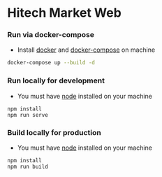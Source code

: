 # Hitech Market Web

### Run via docker-compose
* Install [docker](https://docs.docker.com/get-docker/) and [docker-compose](https://docs.docker.com/compose/install/#install-compose) on machine
```bash
docker-compose up --build -d
```

### Run locally for development
* You must have [node](https://nodejs.org/en/download/) installed on your machine
```
npm install
npm run serve
```

### Build locally for production
* You must have [node](https://nodejs.org/en/download/) installed on your machine
```
npm install
npm run build
```
